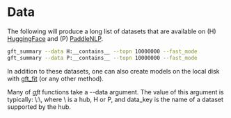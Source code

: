 # Data

The following will produce a long list of datasets that are available on
(H) <a href="https://huggingface.co/datasets">HuggingFace</a> and (P) <a
href="https://github.com/PaddlePaddle/PaddleNLP/tree/develop/paddlenlp/datasets">PaddleNLP</a>.

```sh
gft_summary --data H:__contains__ --topn 10000000 --fast_mode
gft_summary --data P:__contains__ --topn 10000000 --fast_mode
```

In addition to these datasets, one can also create models on the local disk with <a href="../functions/gft_fit.md">gft_fit</a> (or any other method).
<p>
Many of <i>gft</i> functions take a --data argument.  The value of this argument is typically: \<data_provider\>:\<data_key\>, where \<data_provider\> is a hub, H or P, and data_key is the name
of a dataset supported by the hub.




